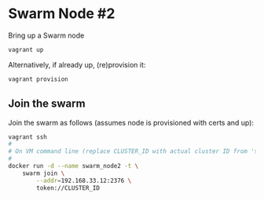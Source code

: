 # Swarm Node #2

Bring up a Swarm node

```bash
vagrant up
```

Alternatively, if already up, (re)provision it:

```bash
vagrant provision
```

## Join the swarm

Join the swarm as follows (assumes node is provisioned with certs and up): 

```bash
vagrant ssh
#
# On VM command line (replace CLUSTER_ID with actual cluster ID from 'swarm create')
#
docker run -d --name swarm_node2 -t \
    swarm join \
        --addr=192.168.33.12:2376 \
        token://CLUSTER_ID
```
